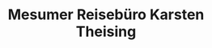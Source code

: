 ---
title: "Mesumer Reisebüro Karsten Theising"
url: /rheine/mesumer-reisebuero-karsten-theising/
shop: Reisebüro
---